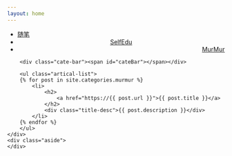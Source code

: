 ```yaml
---
layout: home
---
```


<div class="index-content murmur">
    <div class="section">
        <ul class="artical-cate">
            <li><a href="/"><span>随笔</span></a></li>
            <li style="text-align:center"><a href="/SelfEdu"><span>SelfEdu</span></a></li>
            <li class="on" style="text-align:right"><a href="/MurMur"><span>MurMur</span></a></li>
        </ul>

        <div class="cate-bar"><span id="cateBar"></span></div>

        <ul class="artical-list">
        {% for post in site.categories.murmur %}
            <li>
                <h2>
                    <a href="https://{{ post.url }}">{{ post.title }}</a>
                </h2>
                <div class="title-desc">{{ post.description }}</div>
            </li>
        {% endfor %}
        </ul>
    </div>
    <div class="aside">
    </div>
</div>


